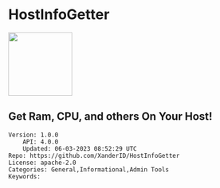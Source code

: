 # HostInfoGetter
<img src="https://raw.githubusercontent.com/XanderID/HostInfoGetter/6f8f6f717cabfb312446b93b28e33baeb94b9291/icons.png" width="128" height="128" />

## Get Ram, CPU, and others On Your Host!
```properties
Version: 1.0.0
    API: 4.0.0
    Updated: 06-03-2023 08:52:29 UTC
Repo: https://github.com/XanderID/HostInfoGetter
License: apache-2.0
Categories: General,Informational,Admin Tools
Keywords: 
```